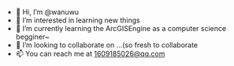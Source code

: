 - 👋 Hi, I’m @wanuwu
- 👀 I’m interested in learning new things
- 🌱 I’m currently learning the ArcGISEngine as a computer science begginer~ 
- 💞️ I’m looking to collaborate on ...(so fresh to collaborate
- 📫 You can reach me at 1609185026@qq.com

<!---
wanuwu/wanuwu is a ✨ special ✨ repository because its `README.md` (this file) appears on your GitHub profile.
You can click the Preview link to take a look at your changes.
--->
